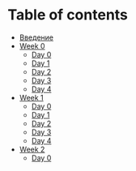 # Table of contents

* [Введение](README.md)
* [Week 0]()
  * [Day 0](./week0/day0.md)
  * [Day 1](./week0/day1.md)
  * [Day 2](./week0/day2.md)
  * [Day 3](./week0/day3.md)
  * [Day 4](./week0/day4.md)
* [Week 1]()
  * [Day 0](./week1/day0.md)
  * [Day 1](./week1/day1.md)
  * [Day 2](./week1/day2.md)
  * [Day 3](./week1/day3.md)
  * [Day 4](./week1/day4.md)
* [Week 2]()
  * [Day 0](./week2/day0.md)
